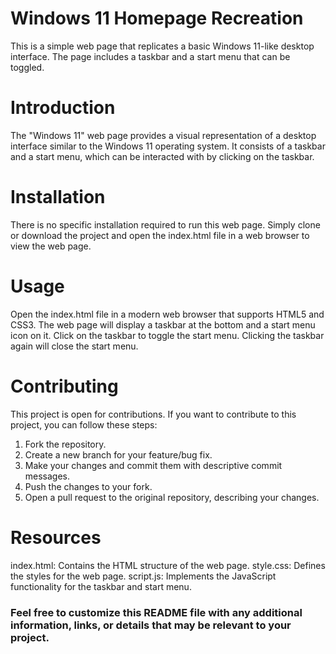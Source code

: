 # Windows 11 Homepage Recreation
This is a simple web page that replicates a basic Windows 11-like desktop interface. The page includes a taskbar and a start menu that can be toggled.

# Introduction
The "Windows 11" web page provides a visual representation of a desktop interface similar to the Windows 11 operating system. 
It consists of a taskbar and a start menu, which can be interacted with by clicking on the taskbar.

# Installation
There is no specific installation required to run this web page. 
Simply clone or download the project and open the index.html file in a web browser to view the web page.

# Usage
Open the index.html file in a modern web browser that supports HTML5 and CSS3.
The web page will display a taskbar at the bottom and a start menu icon on it.
Click on the taskbar to toggle the start menu. Clicking the taskbar again will close the start menu.

# Contributing
This project is open for contributions. If you want to contribute to this project, you can follow these steps:

1. Fork the repository.
2. Create a new branch for your feature/bug fix.
3. Make your changes and commit them with descriptive commit messages.
4. Push the changes to your fork.
5. Open a pull request to the original repository, describing your changes.

# Resources
index.html: Contains the HTML structure of the web page.
style.css: Defines the styles for the web page.
script.js: Implements the JavaScript functionality for the taskbar and start menu.

### Feel free to customize this README file with any additional information, links, or details that may be relevant to your project.
